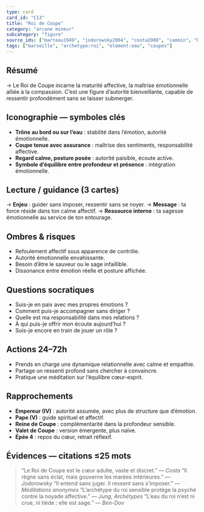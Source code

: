 ```yaml
---
type: card
card_id: "C13"
title: "Roi de Coupe"
category: "arcane mineur"
subcategory: "figure"
source_ids: ["marteau1949", "jodorowsky2004", "costa2008", "camoin", "bendov2011", "delcamp", "nadolny2018", "jung", "meditations_anonymes", "nichols"]
tags: ["marseille", "archetype:roi", "element:eau", "coupes"]
---
```


## Résumé
→ Le Roi de Coupe incarne la maturité affective, la maîtrise émotionnelle alliée à la compassion. C’est une figure d’autorité bienveillante, capable de ressentir profondément sans se laisser submerger.

## Iconographie — symboles clés
- **Trône au bord ou sur l’eau** : stabilité dans l’émotion, autorité émotionnelle.
- **Coupe tenue avec assurance** : maîtrise des sentiments, responsabilité affective.
- **Regard calme, posture posée** : autorité paisible, écoute active.
- **Symbole d’équilibre entre profondeur et présence** : intégration émotionnelle.

## Lecture / guidance (3 cartes)
→ **Enjeu** : guider sans imposer, ressentir sans se noyer.
→ **Message** : ta force réside dans ton calme affectif.
→ **Ressource interne** : ta sagesse émotionnelle au service de ton entourage.

## Ombres & risques
- Refoulement affectif sous apparence de contrôle.
- Autorité émotionnelle envahissante.
- Besoin d’être le sauveur ou le sage infaillible.
- Dissonance entre émotion réelle et posture affichée.

## Questions socratiques
- Suis-je en paix avec mes propres émotions ?
- Comment puis-je accompagner sans diriger ?
- Quelle est ma responsabilité dans mes relations ?
- À qui puis-je offrir mon écoute aujourd’hui ?
- Suis-je encore en train de jouer un rôle ?

## Actions 24–72h
- Prends en charge une dynamique relationnelle avec calme et empathie.
- Partage un ressenti profond sans chercher à convaincre.
- Pratique une méditation sur l’équilibre cœur-esprit.

## Rapprochements
- **Empereur (IV)** : autorité assumée, avec plus de structure que d’émotion.
- **Pape (V)** : guide spirituel et affectif.
- **Reine de Coupe** : complémentarité dans la profondeur sensible.
- **Valet de Coupe** : version émergente, plus naïve.
- **Épée 4** : repos du cœur, retrait réflexif.

## Évidences — citations ≤25 mots
> “Le Roi de Coupe est le cœur adulte, vaste et discret.” — *Costa*
> “Il règne sans éclat, mais gouverne les marées intérieures.” — *Jodorowsky*
> “Il entend sans juger. Il ressent sans s’imposer.” — *Méditations anonymes*
> “L’archétype du roi sensible protège la psyché contre la noyade affective.” — *Jung, Archétypes*
> “L’eau du roi n’est ni crue, ni tiède : elle est sage.” — *Ben-Dov*
